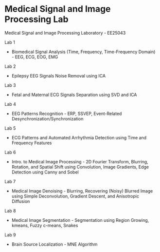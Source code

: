 # Medical Signal and Image Processing Lab

Medical Signal and Image Processing Laboratory - EE25043

Lab 1

*   Biomedical Signal Analysis (Time, Frequency, Time-Frequency Domain) - EEG, ECG, EOG, EMG

Lab 2

*   Epilepsy EEG Signals Noise Removal using ICA

Lab 3

*   Fetal and Maternal ECG Signals Separation using SVD and ICA

Lab 4

*   EEG Patterns Recognition - ERP, SSVEP, Event-Related Desynchronization/Synchronization

Lab 5

*   ECG Patterns and Automated Arrhythmia Detection using Time and Frequency Features

Lab 6

*   Intro. to Medical Image Processing - 2D Fourier Transform, Blurring, Rotation, and Spatial Shift using Convolution, Image Gradients, Edge Detection using Canny and Sobel

Lab 7

*   Medical Image Denoising - Blurring, Recovering (Noisy) Blurred Image using Simple Deconvolution, Gradient Descent, and Anisotropic Diffusion

Lab 8

*   Medical Image Segmentation - Segmentation using Region Growing, kmeans, Fuzzy c-means, Snakes

Lab 9

*   Brain Source Localization - MNE Algorithm
